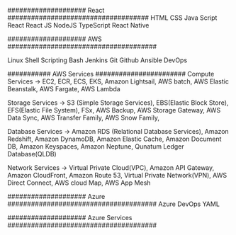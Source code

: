 

#################### React ####################################
HTML
CSS
Java Script
React
React JS
NodeJS
TypeScript
React Native


#################### AWS ######################################

Linux
Shell Scripting
Bash
Jenkins
Git
Github
Ansible
DevOps


########### AWS Services #######################
Compute Services -> 
			EC2, 
			ECR, 
			ECS, 
			EKS, 
			Amazon Lightsail, 
			AWS batch, 
			AWS Elastic Beanstalk, 
			AWS Fargate, 
			AWS Lambda


   
Storage Services -> 
			S3 (Simple Storage Services),
			EBS(Elastic Block Store),
			EFS(Elastic File System),
			FSx,
			AWS Backup,
			AWS Storage Gateway,
			AWS Data Sync,
			AWS Transfer Family,
			AWS Snow Family,


   
Database Services ->
			Amazon RDS (Relational Database Services),
			Amazon Redshift,
			Amazon DynamoDB,
			Amazon Elastic Cache,
			Amazon Document DB,
			Amazon Keyspaces,
			Amazon Neptune,
			Qunatum Ledger Database(QLDB)

   
Network Services ->
			Virtual Private Cloud(VPC),
			Amazon API Gateway,
			Amazon CloudFront,
			Amazon Route 53,
			Virtual Private Network(VPN),
			AWS Direct Connect,
			AWS cloud Map,
			AWS App Mesh
			
			
#################### Azure ######################################
Azure DevOps
YAML

#################### Azure Services ######################################



